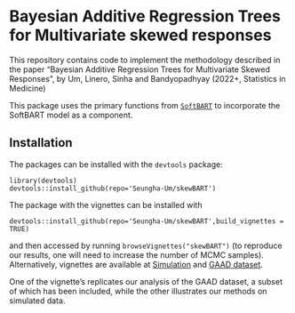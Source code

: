 # Bayesian Additive Regression Trees for Multivariate skewed responses

This repository contains code to implement the methodology described in
the paper “Bayesian Additive Regression Trees for Multivariate Skewed
Responses”, by Um, Linero, Sinha and Bandyopadhyay (2022+, Statistics in
Medicine)

This package uses the primary functions from
[`SoftBART`](https://github.com/theodds/SoftBART) to incorporate the
SoftBART model as a component.

## Installation

The packages can be installed with the `devtools` package:

    library(devtools) 
    devtools::install_github(repo='Seungha-Um/skewBART') 

The package with the vignettes can be installed with

    devtools::install_github(repo='Seungha-Um/skewBART',build_vignettes = TRUE) 

and then accessed by running `browseVignettes("skewBART")` (to reproduce
our results, one will need to increase the number of MCMC samples).
Alternatively, vignettes are available at
[Simulation](https://rpubs.com/sheom0808/946709) and [GAAD
dataset](https://rpubs.com/sheom0808/926959).

One of the vignette’s replicates our analysis of the GAAD dataset, a
subset of which has been included, while the other illustrates our
methods on simulated data.
